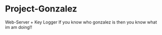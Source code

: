 # Project-Gonzalez
Web-Server + Key Logger
If you know who gonzalez is then you know what im am doing!!
